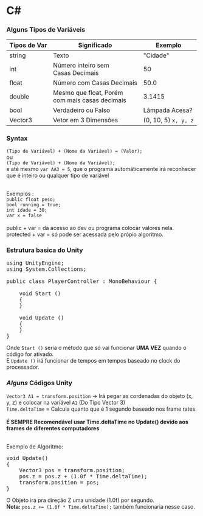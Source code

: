 # C#

### Alguns Tipos de Variáveis

Tipos de Var | Significado | Exemplo
------------ | ----------- | --------
string | Texto | "Cidade"
int | Número inteiro sem<br> Casas Decimais | 50
float | Número com Casas Decimais | 50.0
double | Mesmo que float, Porém <br>com mais casas decimais | 3.1415
bool | Verdadeiro ou Falso | Lâmpada Acesa?
Vector3 | Vetor em 3 Dimensões | (0, 10, 5) `x, y, z`

### Syntax

`(Tipo de Variável) + (Nome da Variável) = (Valor);`<br>
ou<br>
`(Tipo de Variável) + (Nome da Variável);`<br>
e até mesmo `var AA3 = 5`, que o programa automáticamente irá reconhecer que é inteiro ou qualquer tipo de variável<br><br>

Exemplos :<br>`public float peso;` <br>`bool running = true;`<br> `int idade = 30;`<br>`var x = false`<br><br>
public + var = da acesso ao dev ou programa colocar valores nela.<br>
protected + var = só pode ser acessada pelo própio algoritmo.
 
### Estrutura basica do Unity
<pre>
using UnityEngine;
using System.Collections;

public class PlayerController : MonoBehaviour {

    void Start ()
    {
    }

    void Update ()
    {
    }
}
</pre>

Onde `Start ()` seria o método que só vai funcionar **UMA VEZ** quando o código for ativado.<br>
E `Update ()` irá funcionar de tempos em tempos baseado no clock do processador.


### _Alguns_ Códigos Unity

`Vector3 A1 = transform.position` -> Irá pegar as cordenadas do objeto (x, y, z) e colocar na variável `A1` (Do Tipo Vector 3)<br>
`Time.deltaTime` = Calcula quanto que é 1 segundo baseado nos frame rates.<br><br>
**É SEMPRE Recomendável usar Time.deltaTime no Update() devido aos frames de diferentes computadores**<br><br>

Exemplo de Algoritmo:
<pre>
void Update()
{
    Vector3 pos = transform.position;
    pos.z = pos.z + (1.0f * Time.deltaTime);
    transform.position = pos;      
}
</pre>
O Objeto irá pra direção Z uma unidade (1.0f) por segundo.<br>
**Nota:** `pos.z += (1.0f * Time.deltaTime);` também funcionaria nesse caso.
